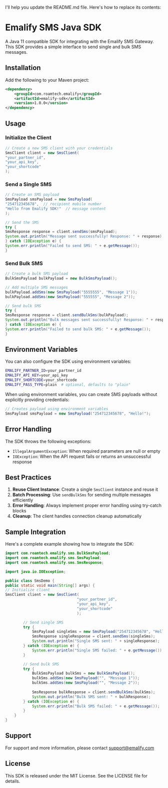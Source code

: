 I'll help you update the README.md file. Here's how to replace its contents:

# Emalify SMS Java SDK

A Java 11 compatible SDK for integrating with the Emalify SMS Gateway. This SDK provides a simple interface to send single and bulk SMS messages.

## Installation

Add the following to your Maven project:
```xml
<dependency>
    <groupId>com.roamtech.emalify</groupId>
    <artifactId>emalify-sdk</artifactId>
    <version>1.0.0</version>
</dependency>
```
## Usage

### Initialize the Client
```java
// Create a new SMS client with your credentials
SmsClient client = new SmsClient(
"your_partner_id",
"your_api_key",
"your_shortcode"
);
```
### Send a Single SMS
```java
// Create an SMS payload
SmsPayload smsPayload = new SmsPayload(
"254712345678",  // recipient mobile number
"Hello from Emalify SDK!"  // message content
);

// Send the SMS
try {
SmsResponse response = client.sendSms(smsPayload);
System.out.println("Message sent successfully! Response: " + response);
} catch (IOException e) {
System.err.println("Failed to send SMS: " + e.getMessage());
}
```
### Send Bulk SMS
```java
// Create a bulk SMS payload
BulkSmsPayload bulkPayload = new BulkSmsPayload();

// Add multiple SMS messages
bulkPayload.addSms(new SmsPayload("5555555", "Message 1"));
bulkPayload.addSms(new SmsPayload("555555", "Message 2"));

// Send bulk SMS
try {
SmsResponse response = client.sendBulkSms(bulkPayload);
System.out.println("Bulk messages sent successfully! Response: " + response);
} catch (IOException e) {
System.err.println("Failed to send bulk SMS: " + e.getMessage());
}
```
## Environment Variables

You can also configure the SDK using environment variables:
```bash
EMALIFY_PARTNER_ID=your_partner_id
EMALIFY_API_KEY=your_api_key
EMALIFY_SHORTCODE=your_shortcode
EMALIFY_PASS_TYPE=plain  # optional, defaults to "plain"
```
When using environment variables, you can create SMS payloads without explicitly providing credentials:
```java
// Creates payload using environment variables
SmsPayload smsPayload = new SmsPayload("254712345678", "Hello!");
```
## Error Handling

The SDK throws the following exceptions:

- `IllegalArgumentException`: When required parameters are null or empty
- `IOException`: When the API request fails or returns an unsuccessful response

## Best Practices

1. **Reuse Client Instance**: Create a single `SmsClient` instance and reuse it
2. **Batch Processing**: Use `sendBulkSms` for sending multiple messages efficiently
3. **Error Handling**: Always implement proper error handling using try-catch blocks
4. **Cleanup**: The client handles connection cleanup automatically

## Sample Integration

Here's a complete example showing how to integrate the SDK:
```java
import com.roamtech.emalify.sms.BulkSmsPayload;
import com.roamtech.emalify.sms.SmsPayload;
import com.roamtech.emalify.sms.SmsResponse;

import java.io.IOException;

public class SmsDemo {
public static void main(String[] args) {
// Initialize client
SmsClient client = new SmsClient(
                                "your_partner_id",
                                "your_api_key",
                                "your_shortcode"
                                );

        // Send single SMS
        try {
            SmsPayload singleSms = new SmsPayload("254712345678", "Hello!");
            SmsResponse singleResponse = client.sendSms(singleSms);
            System.out.println("Single SMS sent: " + singleResponse);
        } catch (IOException e) {
            System.err.println("Single SMS failed: " + e.getMessage());
        }

        // Send bulk SMS
        try {
            BulkSmsPayload bulkSms = new BulkSmsPayload();
            bulkSms.addSms(new SmsPayload("", "Message 1"));
            bulkSms.addSms(new SmsPayload("", "Message 2"));
            
            SmsResponse bulkResponse = client.sendBulkSms(bulkSms);
            System.out.println("Bulk SMS sent: " + bulkResponse);
        } catch (IOException e) {
            System.err.println("Bulk SMS failed: " + e.getMessage());
        }
    }
}
```
## Support

For support and more information, please contact support@emalify.com

## License

This SDK is released under the MIT License. See the LICENSE file for details.
